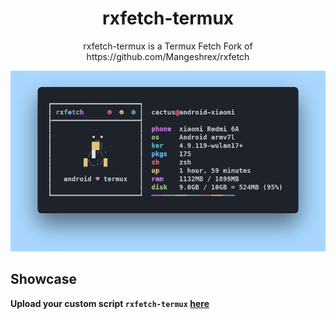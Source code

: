 <h1 align="center">rxfetch-termux</h1>

<p align="center">rxfetch-termux is a Termux Fetch Fork of https://github.com/Mangeshrex/rxfetch</p>

![rxfetch <3](rxfetch.png)

## Showcase
**Upload your custom script `rxfetch-termux` [here](https://github.com/mayTermux/rxfetch-termux/issues/1)**
